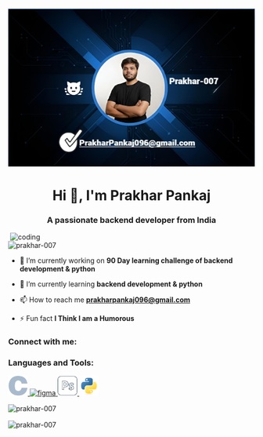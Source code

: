 ![logo](https://github.com/prakharpankaj096-arch/prakharpankaj096-arch/blob/main/Screenshot%202025-10-01%20213720.png?raw=true)
<h1 align="center">Hi 👋, I'm Prakhar Pankaj</h1>
<h3 align="center">A passionate backend developer from India</h3>

<img align="right" alt="coding" width="500" src="https://user-images.githubusercontent.com/74038190/225813708-98b745f2-7d22-48cf-9150-083f1b00d6c9.gif">

<p align="left"> <img src="https://komarev.com/ghpvc/?username=prakhar-007&label=Profile%20views&color=0e75b6&style=flat" alt="prakhar-007" /> </p>

- 🔭 I’m currently working on **90 Day learning challenge of backend development & python**

- 🌱 I’m currently learning **backend development & python**

- 📫 How to reach me **prakharpankaj096@gmail.com**

- ⚡ Fun fact **I Think I am a Humorous**

<h3 align="left">Connect with me:</h3>
<p align="left">
</p>

<h3 align="left">Languages and Tools:</h3>
<p align="left"> <a href="https://www.cprogramming.com/" target="_blank" rel="noreferrer"> <img src="https://raw.githubusercontent.com/devicons/devicon/master/icons/c/c-original.svg" alt="c" width="40" height="40"/> </a> <a href="https://www.figma.com/" target="_blank" rel="noreferrer"> <img src="https://www.vectorlogo.zone/logos/figma/figma-icon.svg" alt="figma" width="40" height="40"/> </a> <a href="https://www.photoshop.com/en" target="_blank" rel="noreferrer"> <img src="https://raw.githubusercontent.com/devicons/devicon/master/icons/photoshop/photoshop-line.svg" alt="photoshop" width="40" height="40"/> </a> <a href="https://www.python.org" target="_blank" rel="noreferrer"> <img src="https://raw.githubusercontent.com/devicons/devicon/master/icons/python/python-original.svg" alt="python" width="40" height="40"/> </a> </p>

<p><img align="center" src="https://github-readme-stats.vercel.app/api/top-langs?username=prakhar-007&show_icons=true&locale=en&layout=compact" alt="prakhar-007" /></p>

<p><img align="center" src="https://github-readme-streak-stats.herokuapp.com/?user=prakhar-007&" alt="prakhar-007" /></p>

<!--
**prakharpankaj096-arch/prakharpankaj096-arch** is a ✨ _special_ ✨ repository because its `README.md` (this file) appears on your GitHub profile.

Here are some ideas to get you started:

- 🔭 I’m currently working on ...
- 🌱 I’m currently learning ...
- 👯 I’m looking to collaborate on ...
- 🤔 I’m looking for help with ...
- 💬 Ask me about ...
- 📫 How to reach me: ...
- 😄 Pronouns: ...
- ⚡ Fun fact: ...
-->
